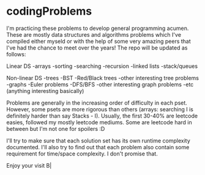 # codingProblems

I'm practicing these problems to develop general programming acumen. These are mostly data structures and algorithms problems which I've compiled either myseld or with the help of some very amazing peers that I've had the chance to meet over the years! The repo will be updated as follows:

Linear DS
-arrays
	-sorting
	-searching
-recursion
-linked lists
-stack/queues

Non-linear DS
-trees
	-BST
	-Red/Black trees
	-other interesting tree problems
-graphs
	-Euler problems
	-DFS/BFS
	-other interesting graph problems
-etc (anything interesting basically)

Problems are generally in the increasing order of difficulty in each pset. However, some psets are more rigorous than others (arrays: searching I is definitely harder than say Stacks - I). Usually, the first 30-40% are leetcode easies, followed my mostly leetcode mediums. Some are leetcode hard in between but I'm not one for spoilers :D



I'll try to make sure that each solution set has its own runtime complexity documented. I'll also try to find out that each problem also contain some requirement for time/space complexity. I don't promise that.



Enjoy your visit B|